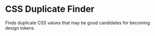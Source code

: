 # CSS Duplicate Finder

Finds duplicate CSS values that may be good candidates for becoming design tokens.
